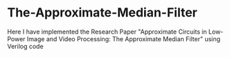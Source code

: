 # The-Approximate-Median-Filter
Here I have implemented the Research Paper "Approximate Circuits in Low-Power Image and Video Processing: The Approximate Median Filter" using Verilog code
